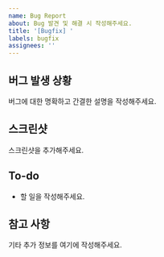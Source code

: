 ```yaml
---
name: Bug Report
about: Bug 발견 및 해결 시 작성해주세요.
title: '[Bugfix] '
labels: bugfix
assignees: ''
---
```


## 버그 발생 상황

버그에 대한 명확하고 간결한 설명을 작성해주세요.

## 스크린샷

스크린샷을 추가해주세요.

## To-do

- 할 일을 작성해주세요.

## 참고 사항

기타 추가 정보를 여기에 작성해주세요.
